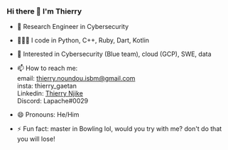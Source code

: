 ### Hi there 👋 I'm Thierry

<!--
**Thierrynjike/ThierryNjike** is a ✨ _special_ ✨ repository because its `README.md` (this file) appears on your GitHub profile.

Here are some ideas to get you started:
-->

- 🌱 Research Engineer in Cybersecurity
- 👨🏽‍💻 I code in Python, C++, Ruby, Dart, Kotlin
- 🧐 Interested in Cybersecurity (Blue team), cloud (GCP), SWE, data

- 📫 How to reach me: <br>
  email: thierry.noundou.isbm@gmail.com <br>
  insta: thierry_gaetan <br>
  Linkedin: [Thierry Njike](https://www.linkedin.com/in/%F0%9F%9A%80-thierry-njike-%F0%9F%93%88-564302109/) <br>
  Discord: Lapache#0029 <br>
- 😄 Pronouns: He/Him

- ⚡ Fun fact: master in Bowling lol, would you try with me? don't do that you will lose!


